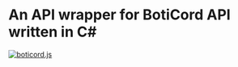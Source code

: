 # An API wrapper for BotiCord API written in C#

<a href="https://boticord.top"><img src="https://media.discordapp.net/attachments/985686409039970345/986336905429913650/logo.png"  alt="boticord.js"/></a>
